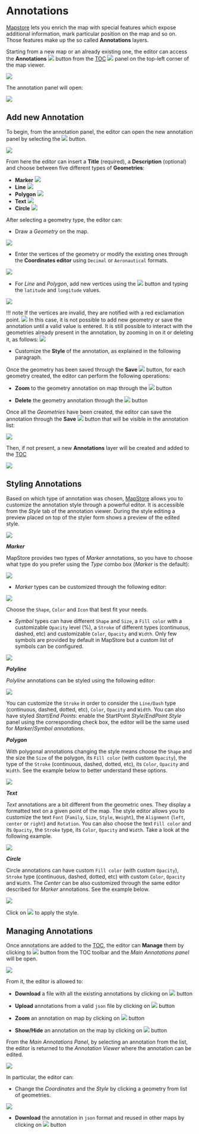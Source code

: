 # Annotations

[Mapstore](https://mapstore.geosolutionsgroup.com/mapstore/#/) lets you enrich the map with special features which expose additional information, mark particular position on the map and so on.
Those features make up the so called **Annotations** layers.

Starting from a new map or an already existing one, the editor can access the **Annotations** <img src="../img/button/annotations2.jpg" class="ms-docbutton" style="max-height:30px;"/> button from the [TOC](toc.md) <img src="../img/button/show-layers.jpg" class="ms-docbutton" style="max-height:30px;"/> panel on the top-left corner of the map viewer.

<img src="../img/annotations/annotations_on_toc.jpg" class="ms-docimage" style="max-width:500px;" />

 The annotation panel will open:

<img src="../img/annotations/annotation_tool.jpg" class="ms-docimage" style="max-width:500px;" />

## Add new Annotation

To begin, from the annotation panel, the editor can open the new annotation panel by selecting the <img src="../img/button/+++.jpg" class="ms-docbutton" /> button.

<img src="../img/annotations/annotation_form_filled.jpg" class="ms-docimage"  style="max-width:500px;"/>

From here the editor can insert a **Title** (required), a **Description** (optional) and choose between five different types of **Geometries**:

* **Marker** <img src="../img/button/marker2.jpg" class="ms-docbutton" />
* **Line** <img src="../img/button/line2.jpg" class="ms-docbutton" />
* **Polygon** <img src="../img/button/polygon2.jpg" class="ms-docbutton" />
* **Text** <img src="../img/button/text2.jpg" class="ms-docbutton" />
* **Circle** <img src="../img/button/circle2.jpg" class="ms-docbutton" />

After selecting a geometry type, the editor can:

* Draw a *Geometry* on the map.

<img src="../img/annotations/polygon_annotation_drawing.gif" class="ms-docimage" style="max-width:700px;"/>

* Enter the vertices of the geometry or modify the existing ones through the **Coordinates editor** using `Decimal` or `Aeronautical` formats.

<img src="../img/annotations/coordinates_format_switcher.gif" class="ms-docimage" style="max-width:700px;" />

* For *Line* and *Polygon*, add new vertices using the <img src="../img/button/++.jpg" class="ms-docbutton" /> button and typing the `latitude` and `longitude` values.

<img src="../img/annotations/add_vertex_button.gif" class="ms-docimage" style="max-width:700px;"/>

!!! note
    If the vertices are invalid, they are notified with a red exclamation point.
    <img src="../img/annotations/invalid_vertex.jpg" class="ms-docimage" style="max-width:500px;" />
    In this case, it is not possible to add new geometry or save the annotation until a valid value is entered. It is still possible to interact with the geometries already present in the annotation, by zooming in on it or deleting it, as follows:
    <img src="../img/annotations/invalid_vertex2.gif" class="ms-docimage" style="max-width:500px;" />

* Customize the **Style** of the annotation, as explained in the following paragraph.

Once the geometry has been saved through the **Save** <img src="../img/button/save_button.jpg" class="ms-docbutton" /> button, for each geometry created, the editor can perform the following operations:

* **Zoom** to the geometry annotation on map through the <img src="../img/button/zoom-feature.jpg" class="ms-docbutton" /> button

* **Delete** the geometry annotation through the <img src="../img/button/delete_white_button.jpg" class="ms-docbutton" /> button

Once all the *Geometries* have been created, the editor can save the annotation through the **Save** <img src="../img/button/save_button.jpg" class="ms-docbutton" /> button that will be visible in the annotation list:

<img src="../img/annotations/annotation1.jpg" class="ms-docimage" />

Then, if not present, a new **Annotations**  layer will be created and added to the [TOC](toc.md)

<img src="../img/annotations/annotation2.jpg" class="ms-docimage" />

## Styling Annotations

Based on which type of annotation was chosen, [MapStore](https://mapstore.geosolutionsgroup.com/mapstore/#/) allows you to customize the annotation style through a powerful editor. It is accessible from the *Style* tab of the annotation viewer. During the style editing a preview placed on top of the styler form shows a preview of the edited style.

<img src="../img/annotations/annotations_toolbar.jpg" class="ms-docimage" style="max-width:500px;"/>

***Marker***

MapStore provides two types of *Marker* annotations, so you have to choose what type do you prefer using the *Type* combo box (*Marker* is the default):

<img src="../img/annotations/marker_type_selection.jpg" class="ms-docimage" style="max-width:500px;"/>

* *Marker* types can be customized through the following editor:

<img src="../img/annotations/marker_style_editor.jpg" class="ms-docimage" style="max-width:500px;"/>

Choose the `Shape`, `Color` and `Icon` that best fit your needs.

* *Symbol* types can  have different `Shape` and `Size`, a `Fill color` with a customizable `Opacity` level (%), a `Stroke` of different types (continuous, dashed, etc) and customizable `Color`, `Opacity` and `Width`. Only few symbols are provided by default in MapStore but a custom list of symbols can be configured.

<img src="../img/annotations/symbol_style_editor.jpg" class="ms-docimage" style="max-width:500px;"/>

***Polyline***

*Polyline* annotations can be styled using the following editor:

<img src="../img/annotations/polyline_style_editor.jpg" class="ms-docimage" style="max-width:500px;"/>

You can customize the `Stroke` in order to consider the `Line/Dash` type (continuous, dashed, dotted, etc), `Color`, `Opacity` and `Width`. You can also have styled *Start*/*End Points*: enable the StartPoint *Style*/*EndPoint Style* panel using the corresponding check box, the editor will be the same used for *Marker*/*Symbol annotations*.

***Polygon***

With polygonal annotations changing the style means choose the `Shape` and the size the `Size` of the polygon, its `Fill color` (with custom `Opacity`), the type of the `Stroke` (continuous, dashed, dotted, etc), its `Color`, `Opacity` and `Width`.
See the example below to better understand these options.

<img src="../img/annotations/polygon_style_editor.jpg" class="ms-docimage" style="max-width:500px;"/>

***Text***

*Text* annotations are a bit different from the geometric ones. They display a formatted text on a given point of the map.
The style editor allows you to customize the text `Font` (`Family`, `Size`, `Style`, `Weight`), the `Alignment` (`left`, `center` or `right`) and `Rotation`.
You can also choose the text `Fill color` and its `Opacity`, the `Stroke` type, its `Color`, `Opacity` and `Width`. Take a look at the following example.

<img src="../img/annotations/text_annotation_editor.jpg" class="ms-docimage" style="max-width:500px;"/>

***Circle***

Circle annotations can have custom `Fill color` (with custom `Opacity`), `Stroke` type (continuous, dashed, dotted, etc) with custom `Color`, `Opacity` and `Width`. The *Center* can be also customized through the same editor described for *Marker* annotations.
See the example below.

<img src="../img/annotations/circle_style_editor.jpg" class="ms-docimage" style="max-width:500px;"/>

Click on <img src="../img/button/apply_button.jpg" class="ms-docbutton"/> to apply the style.

## Managing Annotations

Once annotations are added to the [TOC](toc.md), the editor can **Manage** them by clicking to <img src="../img/button/edit_button.jpg" class="ms-docbutton" /> button from the TOC toolbar and the *Main Annotations panel* will be open.

<img src="../img/annotations/annotations_main_panel.jpg" class="ms-docimage" style="max-width:500px;" />

From it, the editor is allowed to:

* **Download** a file with all the existing annotations by clicking on <img src="../img/button/download_annotation_button.jpg" class="ms-docbutton" > button

* **Upload** annotations from a valid `json` file by clicking on <img src="../img/button/upload_annotation_button.jpg" class="ms-docbutton" > button

* **Zoom** an annotation on map by clicking on <img src="../img/button/white-zoom.jpg" class="ms-docbutton" /> button

* **Show/Hide** an annotation on the map by clicking on <img src="../img/button/eyeon.jpg" class="ms-docbutton" /> button

From the *Main Annotations Panel*, by selecting an annotation from the list, the editor is returned to the *Annotation Viewer* where the annotation can be edited.

<img src="../img/annotations/annotation_toolbar.jpg" class="ms-docimage" style="max-width:500px;"/>

In particular, the editor can:

* Change the *Coordinates* and the *Style* by clicking a geometry from list of geometries.

<img src="../img/annotations/editing_annotations.gif" class="ms-docimage" style="max-width:700px;" />

* **Download** the annotation in `json` format and reused in other maps by clicking on <img src="../img/button/download_annotation_button.jpg" class="ms-docbutton" > button
